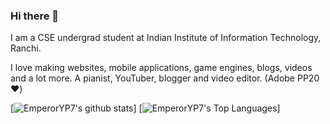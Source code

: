 ### Hi there 👋

I am a CSE undergrad student at Indian Institute of Information Technology, Ranchi.

I love making websites, mobile applications, game engines, blogs, videos and a lot more.
A pianist, YouTuber, blogger and video editor. (Adobe PP20 :heart:)

[![EmperorYP7's github stats](https://github-readme-stats.vercel.app/api?username=EmperorYP7&show_icons=true)] [![EmperorYP7's Top Languages](https://github-readme-stats.vercel.app/api/top-langs/?username=EmperorYP7&layout=compact)]
